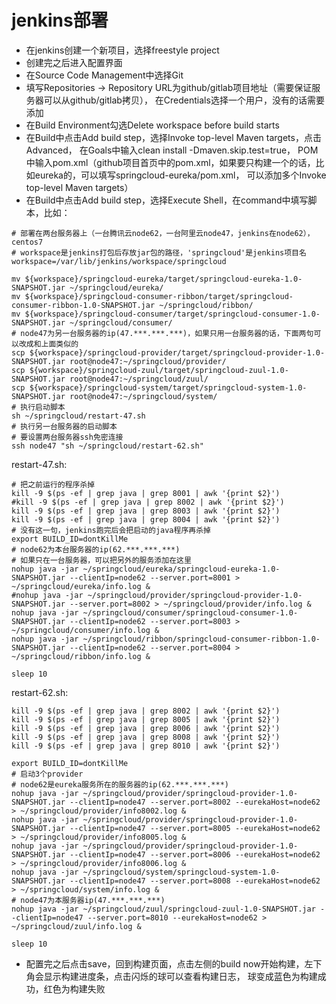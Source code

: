 # jenkins部署
* 在jenkins创建一个新项目，选择freestyle project
* 创建完之后进入配置界面
* 在Source Code Management中选择Git
* 填写Repositories -> Repository URL为github/gitlab项目地址（需要保证服务器可以从github/gitlab拷贝），
在Credentials选择一个用户，没有的话需要添加
* 在Build Environment勾选Delete workspace before build starts
* 在Build中点击Add build step，选择Invoke top-level Maven targets，点击Advanced，
在Goals中输入clean install -Dmaven.skip.test=true，
POM中输入pom.xml（github项目首页中的pom.xml，如果要只构建一个的话，比如eureka的，可以填写springcloud-eureka/pom.xml，
可以添加多个Invoke top-level Maven targets）
* 在Build中点击Add build step，选择Execute Shell，在command中填写脚本，比如：
```shell script
# 部署在两台服务器上（一台腾讯云node62，一台阿里云node47，jenkins在node62），centos7
# workspace是jenkins打包后存放jar包的路径，'springcloud'是jenkins项目名
workspace=/var/lib/jenkins/workspace/springcloud

mv ${workspace}/springcloud-eureka/target/springcloud-eureka-1.0-SNAPSHOT.jar ~/springcloud/eureka/
mv ${workspace}/springcloud-consumer-ribbon/target/springcloud-consumer-ribbon-1.0-SNAPSHOT.jar ~/springcloud/ribbon/
mv ${workspace}/springcloud-consumer/target/springcloud-consumer-1.0-SNAPSHOT.jar ~/springcloud/consumer/
# node47为另一台服务器的ip(47.***.***.***)，如果只用一台服务器的话，下面两句可以改成和上面类似的
scp ${workspace}/springcloud-provider/target/springcloud-provider-1.0-SNAPSHOT.jar root@node47:~/springcloud/provider/
scp ${workspace}/springcloud-zuul/target/springcloud-zuul-1.0-SNAPSHOT.jar root@node47:~/springcloud/zuul/
scp ${workspace}/springcloud-system/target/springcloud-system-1.0-SNAPSHOT.jar root@node47:~/springcloud/system/
# 执行启动脚本
sh ~/springcloud/restart-47.sh
# 执行另一台服务器的启动脚本
# 要设置两台服务器ssh免密连接
ssh node47 "sh ~/springcloud/restart-62.sh"
```
restart-47.sh:
```shell script
# 把之前运行的程序杀掉
kill -9 $(ps -ef | grep java | grep 8001 | awk '{print $2}')
#kill -9 $(ps -ef | grep java | grep 8002 | awk '{print $2}')
kill -9 $(ps -ef | grep java | grep 8003 | awk '{print $2}')
kill -9 $(ps -ef | grep java | grep 8004 | awk '{print $2}')
# 没有这一句，jenkins跑完后会把启动的java程序再杀掉
export BUILD_ID=dontKillMe
# node62为本台服务器的ip(62.***.***.***)
# 如果只在一台服务器，可以把另外的服务添加在这里
nohup java -jar ~/springcloud/eureka/springcloud-eureka-1.0-SNAPSHOT.jar --clientIp=node62 --server.port=8001 > ~/springcloud/eureka/info.log &
#nohup java -jar ~/springcloud/provider/springcloud-provider-1.0-SNAPSHOT.jar --server.port=8002 > ~/springcloud/provider/info.log &
nohup java -jar ~/springcloud/consumer/springcloud-consumer-1.0-SNAPSHOT.jar --clientIp=node62 --server.port=8003 > ~/springcloud/consumer/info.log &
nohup java -jar ~/springcloud/ribbon/springcloud-consumer-ribbon-1.0-SNAPSHOT.jar --clientIp=node62 --server.port=8004 > ~/springcloud/ribbon/info.log &

sleep 10
```
restart-62.sh:
```shell script
kill -9 $(ps -ef | grep java | grep 8002 | awk '{print $2}')
kill -9 $(ps -ef | grep java | grep 8005 | awk '{print $2}')
kill -9 $(ps -ef | grep java | grep 8006 | awk '{print $2}')
kill -9 $(ps -ef | grep java | grep 8008 | awk '{print $2}')
kill -9 $(ps -ef | grep java | grep 8010 | awk '{print $2}')

export BUILD_ID=dontKillMe
# 启动3个provider
# node62是eureka服务所在的服务器的ip(62.***.***.***)
nohup java -jar ~/springcloud/provider/springcloud-provider-1.0-SNAPSHOT.jar --clientIp=node47 --server.port=8002 --eurekaHost=node62 > ~/springcloud/provider/info8002.log &
nohup java -jar ~/springcloud/provider/springcloud-provider-1.0-SNAPSHOT.jar --clientIp=node47 --server.port=8005 --eurekaHost=node62 > ~/springcloud/provider/info8005.log &
nohup java -jar ~/springcloud/provider/springcloud-provider-1.0-SNAPSHOT.jar --clientIp=node47 --server.port=8006 --eurekaHost=node62 > ~/springcloud/provider/info8006.log &
nohup java -jar ~/springcloud/system/springcloud-system-1.0-SNAPSHOT.jar --clientIp=node47 --server.port=8008 --eurekaHost=node62 > ~/springcloud/system/info.log &
# node47为本服务器ip(47.***.***.***)
nohup java -jar ~/springcloud/zuul/springcloud-zuul-1.0-SNAPSHOT.jar --clientIp=node47 --server.port=8010 --eurekaHost=node62 > ~/springcloud/zuul/info.log &

sleep 10
```
* 配置完之后点击save，回到构建页面，点击左侧的build now开始构建，左下角会显示构建进度条，点击闪烁的球可以查看构建日志，
球变成蓝色为构建成功，红色为构建失败

